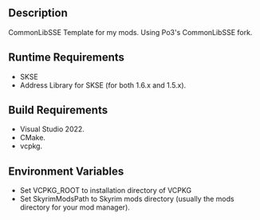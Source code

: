 ## Description
CommonLibSSE Template for my mods. Using Po3's CommonLibSSE fork.

## Runtime Requirements

* SKSE
* Address Library for SKSE (for both 1.6.x and 1.5.x).

## Build Requirements

* Visual Studio 2022.
* CMake.
* vcpkg.

## Environment Variables
* Set VCPKG_ROOT to installation directory of VCPKG
* Set SkyrimModsPath to Skyrim mods directory (usually the mods directory for your mod manager).
